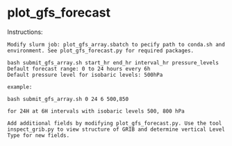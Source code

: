 # plot_gfs_forecast
Instructions:

    Modify slurm job: plot_gfs_array.sbatch to pecify path to conda.sh and environment. See plot_gfs_forecast.py for required packages.

    bash submit_gfs_array.sh start_hr end_hr interval_hr pressure_levels
    Default forecast range: 0 to 24 hours every 6h
    Default pressure level for isobaric levels: 500hPa

    example:

    bash submit_gfs_array.sh 0 24 6 500,850

    for 24H at 6H intervals with isobaric levels 500, 800 hPa

    Add additional fields by modifying plot_gfs_forecast.py. Use the tool inspect_grib.py to view structure of GRIB and determine vertical Level Type for new fields.

    
